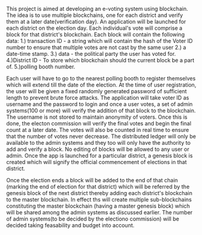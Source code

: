 This project is aimed at developing an e-voting system using blockchain. The idea is to use multiple blockchains, one for each district and verify them at a later date(verification day). An application will be launched for each district on the election day. Each individual's vote will comprise a block for that district's blockchain. Each block will contain the following data: 1.) transaction ID - a string which will contain the hash of the Voter ID number to ensure that multiple votes are not cast by the same user 2.) a date-time stamp. 3.) data - the political party the user has voted for. 4.)District ID - To store which blockchain should the current block be a part of. 5.)polling booth number.

Each user will have to go to the nearest polling booth to register themselves which will extend till the date of the election. At the time of user registration, the user will be given a fixed randomly generated password of sufficient length to prevent brute force attacks. The application will take voter ID as username and the password to login and once a user votes, a set of admin systems(100 or more) will verify the addition of that block to the blockchain. The username is not stored to maintain anonymity of voters. Once this is done, the electon commission will verify the final votes and begin the final count at a later date. The votes will also be counted in real time to ensure that the number of votes never decrease. The distributed ledger will only be available to the admin systems and they too will only have the authority to add and verify a block. No editing of blocks will be allowed to any user or admin. Once the app is launched for a particular district, a genesis block is created which will signify the official commencement of elections in that district.

Once the election ends a block will be added to the end of that chain (marking the end of election for that district) which will be referred by the genesis block of the next district thereby adding each district's blockchain to the master blockchain. In effect ths will create multiple sub-blockchains constituting the master blockchain (having a master genesis block) which will be shared among the admin systems as discussed earlier. The number of admin systems(to be decided by the electiono commission) will be decided taking feasability and budget into account.
